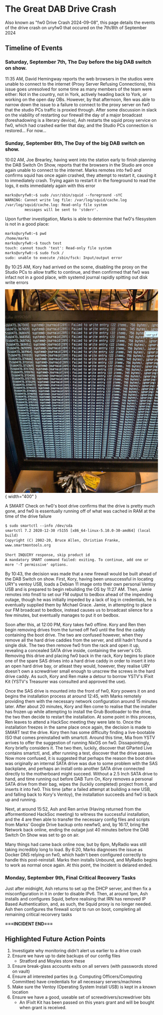 # The Great DAB Drive Crash

Also known as "fw0 Drive Crash 2024-09-08", this page details the events of the drive crash on uryfw0 that occured on the 7th/8th of September 2024

## Timeline of Events

### Saturday, September 7th, The Day before the big DAB switch on show.

11:35 AM, David Hemingway reports the web browsers in the studios were unable to connect to the internet (Proxy Server Refusing Connections), this issue goes unresolved for some time as many members of the team were either: Not in the country, not in York, actively heading back to York, or working on the open day OBs. However, by that afternoon, Ren was able to narrow down the issue to a failure to connect to the proxy server on fw0 that the studio PCs traffic is proxied through. After some discussion in slack on the viability of restarting our firewall the day of a major broadcast (foreshadowing is a literary device), Ash restarts the squid proxy service on fw0, which had crashed earlier that day, and the Studio PCs connection is restored... For now...

### Sunday, September 8th, The Day of the big DAB switch on show.

10:02 AM, Joe Brearley, having went into the station early to finish planning the DAB Switch On Show, reports that the browsers in the Studio are once again unable to connect to the internet. Marks remotes into fw0 and confirms squid has once again crashed, they attempt to restart it, causing it to immediately crash. Trying again to restart it in the foreground to read the logs, it exits immediately again with this error

```
marks@uryfw0:~$ sudo /usr/sbin/squid --foreground -sYC
WARNING: Cannot write log file: /var/log/squid/cache.log
/var/log/squid/cache.log: Read-only file system
         messages will be sent to 'stderr'.
```

Upon further investigation, Marks is able to determine that fw0's filesystem is not in a good place:

```
marks@uryfw0:~$ pwd
/home/marks
marks@uryfw0:~$ touch test
touch: cannot touch 'test': Read-only file system
marks@uryfw0:~$ sudo fsck /
sudo: unable to execute /sbin/fsck: Input/output error
```

By 10:25 AM, Kory had arrived on the scene, disabling the proxy on the Studio PCs to allow traffic to continue, and then confirmed that fw0 was infact not in a good place, with systemd journal rapidly spitting out disk write errors

![Systemd Errors](/assets/fw0systemd.jpg){ width="400" }

A SMART Check on fw0's boot drive confirms that the drive is pretty much gone, and fw0 is essentually running off of what was cached in RAM at the time of the drive failure

```
$ sudo smartctl --info /dev/sda
smartctl 7.2 2020-12-30 r5155 [x86_64-linux-5.10.0-30-amd64] (local build)
Copyright (C) 2002-20, Bruce Allen, Christian Franke, www.smartmontools.org

Short INQUIRY response, skip product id
A mandatory SMART command failed: exiting. To continue, add one or more '-T permissive' options.
```

By 10:43, the decision was made that a new firewall would be built ahead of the DAB Switch on show. First, Kory, having been unsuccessful in locating URY's ventoy USB, loads a Debian 11 image onto their own personal Ventoy USB and is prepared to begin rebuilding the OS by 11:27 AM. Then, Jamie remotes into fmstl to set our FM output to bedbox ahead of the impending outage, though he was initially impeded by a lack of log in credentials, he is eventually supplied them by Michael Grace. Jamie, in attempting to place our FM broadcast to bedbox, instead causes us to broadcast silence for a few minutes, but eventually manages to put it on bedbox.

Soon after this, at 12:00 PM, Kory takes fw0 offline. Kory and Ren then begin removing drives from the turned off fw0 until the find the caddy containing the boot drive. The two are confused however, when they remove all the hard drive caddies from the server, and still hadn't found a single disk. The two then remove fw0 from the rack and open it up, revealing a concealed SATA drive inside, containing the server's OS. Removing this drive and placing fw0 back in the rack, Kory begins to place one of the spare SAS drives into a hard drive caddy in order to insert it into an open hard drive bay, or atleast they would, however, they realise URY doesn't own a screwdriver small enough to unscrew the screws in the hard drive caddy. As such, Kory and Ren make a detour to borrow YSTV's IFixit Kit (YSTV's Treasurer was consulted and approved the use).

Once the SAS drive is mounted into the front of fw0, Kory powers it on and begins the installation process at around 12:45, with Marks remotely providing them with the necessary network configuration around 15 minutes later. After about 20 minutes, Kory and Ren come to realise that the installer has frozen up while attempting to install the Grub Bootloader to the drive, the two then decide to restart the installation. At some point in this process, Ren leaves to attend a HackSoc meeting they were late to. Once the installation freezes in the same place once again, the decision is made to SMART test the drive. Kory then has some difficulty finding a live-bootable ISO that comes preinstalled with smartctl. Around this time, Mia from YSTV arrives to offer the suggestion of running NixOS on fw0. Dissapointingly, Kory briefly considers it. The two then, luckily, discover that GParted Live contains smartctl, and, after running a test, discover that the drive passes. Now more confused, it is suggested that perhaps the reason the boot drive was originally an internal SATA drive was due to some problem with the SAS backplane, and perhaps an install onto another SATA drive connected directly to the motherboard might succeed. Without a 2.5 Inch SATA drive to hand, and time running out before DAB Turn On, Kory removes a personal SATA drive from their bag, wipes the (luckily completed) project from it, and inserts it into fw0. This time (after a failed attempt at building a new USB, and falling back to Kory's Ventoy), the installation succeeds and fw0 is back up and running.

Next, at around 15:52, Ash and Ren arrive (Having returned from the afformentioned HackSoc meeting) to witness the successful installation, and the 4 are then able to transfer the necessary config files and scripts from Marks' Google Drive backup onto newfw0, and, by 16:17, bring the Network back online, ending the outage just 40 minutes before the DAB Switch On Show was set to go on air.

Many things had came back online now, but by 6pm, MyRadio was still taking incredibly long to load. By 6:20, Marks diagnoses the issue as Docker DNS relying on fw0, which hadn't been configured correctly to handle this post-reinstall. Marks then installs Unbound, and MyRadio begins to work as normal once again. At this point, the Incident is delared ended.

### Monday, September 9th, Final Critical Recovery Tasks

Just after midnight, Ash returns to set up the DHCP server, and then fix a misconfiguration in it in order to disable IPv6. Then, at around 1pm, Ash installs and configures Squid, before realising that IRN has removed IP Based Authentication, and, as such, the Squid proxy is no longer needed. Ash then configures the firewall script to run on boot, completing all remaining critical recorvery tasks

**===INCIDENT END===**

## Highlighted Future Action Points

1.  Investigate why monitoring didn't alert us earlier to a drive crash
2.  Ensure we have up to date backups of our config files
    -   Stratford and Moyles store these
3.  Ensure break-glass accounts exits on all servers (with passwords stored on vault)
4.  Ensure all interested parties (e.g. Computing Officers/Computing Committee) have credentials for all necessary servers/machines
5.  Make sure the Ventoy (Operating System Install USB) is kept in a known location
6.  Ensure we have a good, useable set of screwdrivers/screwdriver bits
    -   An IFixIt Kit has been passed on this years grant and will be bought when grant is received.
